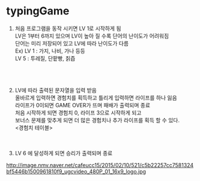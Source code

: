 # typingGame





1.  처음 프로그램을 동작 시키면 LV 1로 시작하게 됨<br>
    LV은 1부터 6까지 있으며 LV이 높아 질 수록 단어의 난이도가 어려워짐<br>
    단어는 미리 저장되어 있고 LV에 따라 난이도가 다름<br>
        Ex) LV 1 : 가지, 나비, 가나 등등<br>
            LV 5 : 투레질, 단팥빵, 칡즙<br><br><br><br>
    

2.  LV에 따라 출력된 문자열을 입력 받음<br>
    올바르게 입력하면 경험치를 획득하고 틀리게 입력하면 라이프를 하나 잃음<br>
    라이프가 0이되면 GAME OVER가 뜨며 패배가 출력되며 종료<br>
        처음 시작하게 되면 경험치 0, 라이프 3으로 시작하게 되고<br>
        보너스 문제를 맞추게 되면 더 많은 경험치나 추가 라이프를 획득 할 수 있다.<br>
            <경험치 테이블><br><br><br>
        

3.  LV 6 에 달성하게 되면 승리가 출력되며 종료 <br> 

http://image.nmv.naver.net/cafeucc15/2015/02/10/521/c5b22257cc7581324bf5446b1500961810f9_ugcvideo_480P_01_16x9_logo.jpg
